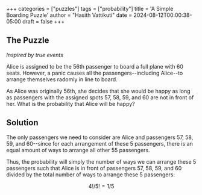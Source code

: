 +++
categories = ["puzzles"]
tags = ["probability"]
title = 'A Simple Boarding Puzzle'
author = "Hasith Vattikuti"
date = 2024-08-12T00:00:38-05:00
draft = false
+++

## The Puzzle
_Inspired by true events_

Alice is assigned to be the 56th passenger to board a full plane with 60 seats. However, a panic causes all the passengers--including Alice--to arrange themselves radomly in line to board.

As Alice was originally 56th, she decides that she would be happy as long as passengers with the assigned spots 57, 58, 59, and 60 are not in front of her. What is the probability that Alice will be happy?

## Solution
The only passengers we need to consider are Alice and passengers 57, 58, 59, and 60--since for each arrangement of these 5 passengers, there is an equal amount of ways to arrange all other 55 passengers.

Thus, the probability will simply the number of ways we can arrange these 5 passengers such that Alice is in front of passengers 57, 58, 59, and 60 divided by the total number of ways to arrange these 5 passengers:

$$ 4!/5! = 1/5$$
